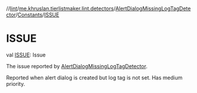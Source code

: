 //[lint](../../../../index.md)/[me.khruslan.tierlistmaker.lint.detectors](../../index.md)/[AlertDialogMissingLogTagDetector](../index.md)/[Constants](index.md)/[ISSUE](-i-s-s-u-e.md)

# ISSUE

val [ISSUE](-i-s-s-u-e.md): Issue

The issue reported by [AlertDialogMissingLogTagDetector](../index.md).

Reported when alert dialog is created but log tag is not set. Has medium priority.

